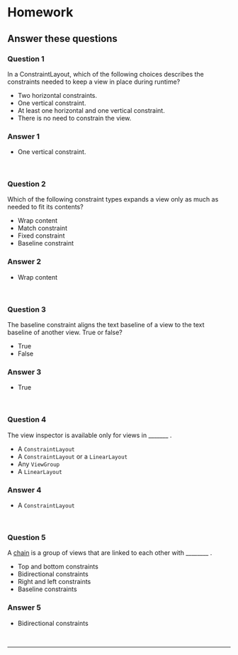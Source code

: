 # Homework



## **Answer these questions**

### **Question 1**

In a ConstraintLayout, which of the following choices describes the constraints needed to keep a view in place during runtime?

- Two horizontal constraints.
- One vertical constraint.
- At least one horizontal and one vertical constraint.
- There is no need to constrain the view.

### Answer 1

- One vertical constraint.

<br>

### **Question 2**

Which of the following constraint types expands a view only as much as needed to fit its contents?

- Wrap content
- Match constraint
- Fixed constraint
- Baseline constraint

### Answer 2

- Wrap content

<br>

### **Question 3**

The baseline constraint aligns the text baseline of a view to the text baseline of another view. True or false?

- True
- False

### Answer 3

- True

<br>

### **Question 4**

The view inspector is available only for views in _______ .

- A `ConstraintLayout`
- A `ConstraintLayout` or a `LinearLayout`
- Any `ViewGroup`
- A `LinearLayout`

### Answer 4

- A `ConstraintLayout`

<br>

### **Question 5**

A [chain](https://developer.android.com/training/constraint-layout/?authuser=1#constrain-chain) is a group of views that are linked to each other with ________ .

- Top and bottom constraints
- Bidirectional constraints
- Right and left constraints
- Baseline constraints

### Answer 5

- Bidirectional constraints

<br>

---


